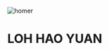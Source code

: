 <nobr> ![homer](https://www.startpage.com/av/proxy-image?piurl=https%3A%2F%2Fmedia1.giphy.com%2Fmedia%2F4pMX5rJ4PYAEM%2F200.gif&sp=1647051209T10902f5dadcf81c94fb640060e4a31255682d902bc80ac4912c2d5ef9c0152c7) 
 # LOH HAO YUAN </nobr>
